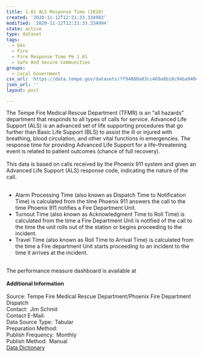 ```yaml
---
title: 1.01 ALS Response Time (2018)
created: '2020-11-12T12:21:33.334983'
modified: '2020-11-12T12:21:33.334994'
state: active
type: dataset
tags:
  - Ems
  - Fire
  - Fire Response Time Pm 1 01
  - Safe And Secure Communities
groups:
  - Local Government
csv_url: 'https://data.tempe.gov/datasets/ff94880a03cc469a8b18c94ba940c74c_0.csv'
json_url: ''
layout: post

---
```

<div>The Tempe Fire Medical Rescue Department (TFMR) is an “all hazards” department that responds to all types of calls for service. Advanced Life Support (ALS) is an advanced set of life supporting procedures that go further than Basic Life Support (BLS) to assist the ill or injured with breathing, blood circulation, and other vital functions in emergencies. The response time for providing Advanced Life Support for a life-threatening event is related to patient outcomes (chance of full recovery).</div><div><br /></div><div>This data is based on calls received by the Phoenix 911 system and given an Advanced Life Support (ALS) response code, indicating the nature of the call.</div><div><br /></div><div><ul><li>Alarm Processing Time (also known as Dispatch Time to Notification Time) is calculated from the time Phoenix 911 answers the call to the time Phoenix 911 notifies a Fire Department Unit.</li><li>Turnout Time (also known as Acknowledgment Time to Roll Time) is calculated from the time a Fire Department Unit is notified of the call to the time the unit rolls out of the station or begins proceeding to the incident.</li><li>Travel Time (also known as Roll Time to Arrival Time) is calculated from the time a Fire department Unit starts proceeding to an incident to the time it arrives at the incident.</li></ul></div><div><br /></div><div>The performance measure dashboard is available at</div><div><br /></div><div><b>Additional Information </b><br /></div><div><br /></div><div>Source: Tempe Fire Medical Rescue Department/Phoenix Fire Department Dispatch</div><div>Contact:  Jim Schmit</div><div>Contact E-Mail:  </div><div>Data Source Type:  Tabular</div><div>Preparation Method:  </div><div>Publish Frequency:  Monthly</div><div>Publish Method:  Manual</div><div><a href='https://gis.tempe.gov/design/data-dictionary/1.01%20Fire%20Response%20Time%20(detail)/' rel='nofollow ugc' target='_blank'>Data Dictionary</a> </div><div><br /></div>
